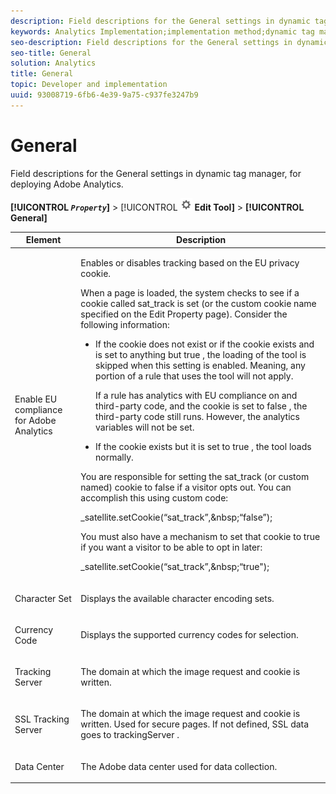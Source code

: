 ```yaml
---
description: Field descriptions for the General settings in dynamic tag manager, for deploying Adobe Analytics.
keywords: Analytics Implementation;implementation method;dynamic tag management;dtm;general settings;eu compliance;character set;currency code;tracking server;ssl tracking server
seo-description: Field descriptions for the General settings in dynamic tag manager, for deploying Adobe Analytics.
seo-title: General
solution: Analytics
title: General
topic: Developer and implementation
uuid: 93008719-6fb6-4e39-9a75-c937fe3247b9
---
```


# General

Field descriptions for the General settings in dynamic tag manager, for deploying Adobe Analytics.

 **[!UICONTROL  *`Property`*]** > [!UICONTROL ![](assets/settings_gear.png) **Edit Tool]** > **[!UICONTROL General]**

<table id="table_DD8DA303698041D296DD5DB080AF7971"> 
 <thead> 
  <tr> 
   <th colname="col1" class="entry"> Element </th> 
   <th colname="col2" class="entry"> Description </th> 
  </tr> 
 </thead>
 <tbody> 
  <tr> 
   <td colname="col1"> <p>Enable EU compliance for <span class="keyword"> Adobe Analytics </span> </p> </td> 
   <td colname="col2"> <p> Enables or disables tracking based on the EU privacy cookie. </p> <p>When a page is loaded, the system checks to see if a cookie called <span class="filepath"> sat_track </span> is set (or the custom cookie name specified on the <span class="wintitle"> Edit Property </span> page). Consider the following information: </p> 
    <ul id="ul_42A6D728F0BC4FBABB0069EFB66DCB01"> 
     <li id="li_227CB14326344AA3980F20C7EACF2AD2"> <p> If the cookie does not exist or if the cookie exists and is set to anything but <span class="term"> true </span>, the loading of the tool is skipped when this setting is enabled. Meaning, any portion of a rule that uses the tool will not apply. </p> <p>If a rule has analytics with EU compliance on and third-party code, and the cookie is set to <span class="term"> false </span>, the third-party code still runs. However, the analytics variables will not be set. </p> </li> 
     <li id="li_1E74E02D7E4646ACA86D862A1D3C6679"> If the cookie exists but it is set to <span class="term"> true </span>, the tool loads normally. </li> 
    </ul> <p>You are responsible for setting the <span class="filepath"> sat_track </span> (or custom named) cookie to <span class="term"> false </span> if a visitor opts out. You can accomplish this using custom code: </p> <p> 
     <codeblock>
       _satellite.setCookie(“sat_track”,&amp;nbsp;“false”); 
     </codeblock> </p> <p> You must also have a mechanism to set that cookie to <span class="term"> true </span> if you want a visitor to be able to opt in later: </p> <p> 
     <codeblock>
       _satellite.setCookie(“sat_track”,&amp;nbsp;“true"); 
     </codeblock> </p> </td> 
  </tr> 
  <tr> 
   <td colname="col1"> <p>Character Set </p> </td> 
   <td colname="col2"> <p>Displays the available character encoding sets. </p> </td> 
  </tr> 
  <tr> 
   <td colname="col1"> <p>Currency Code </p> </td> 
   <td colname="col2"> <p>Displays the supported currency codes for selection. </p> </td> 
  </tr> 
  <tr> 
   <td colname="col1"> <p>Tracking Server </p> </td> 
   <td colname="col2"> <p>The domain at which the image request and cookie is written. </p> </td> 
  </tr> 
  <tr> 
   <td colname="col1"> <p>SSL Tracking Server </p> </td> 
   <td colname="col2"> <p>The domain at which the image request and cookie is written. Used for secure pages. If not defined, SSL data goes to <span class="term"> trackingServer </span>. </p> </td> 
  </tr> 
  <tr> 
   <td colname="col1"> <p>Data Center </p> </td> 
   <td colname="col2"> <p>The Adobe data center used for data collection. </p> </td> 
  </tr> 
 </tbody> 
</table>

